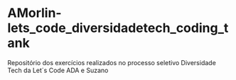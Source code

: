 # AMorlin-lets_code_diversidadetech_coding_tank
Repositório dos exercícios realizados no processo seletivo Diversidade Tech da Let´s Code ADA e Suzano
